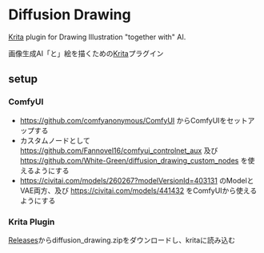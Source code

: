 # Diffusion Drawing
[Krita](https://krita.org/) plugin for Drawing Illustration "together with" AI.

画像生成AI「と」絵を描くための[Krita](https://krita.org/)プラグイン

## setup
### ComfyUI
- https://github.com/comfyanonymous/ComfyUI からComfyUIをセットアップする
- カスタムノードとして https://github.com/Fannovel16/comfyui_controlnet_aux 及び https://github.com/White-Green/diffusion_drawing_custom_nodes を使えるようにする
- https://civitai.com/models/260267?modelVersionId=403131 のModelとVAE両方、及び https://civitai.com/models/441432 をComfyUIから使えるようにする

### Krita Plugin
[Releases](https://github.com/White-Green/diffusion_drawing/releases/latest)からdiffusion_drawing.zipをダウンロードし、kritaに読み込む
